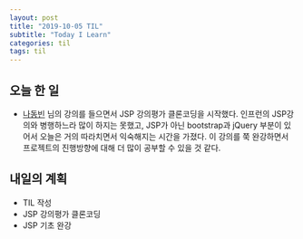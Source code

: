 ```yaml
---
layout: post
title: "2019-10-05 TIL"
subtitle: "Today I Learn"
categories: til
tags: til
---
```


## 오늘 한 일
   - [나동빈] 님의 강의를 들으면서 JSP 강의평가 클론코딩을 시작했다. 인프런의 JSP강의와 병행하느라 많이 하지는 못했고, JSP가 아닌 bootstrap과 jQuery 부분이 있어서 오늘은 거의 따라치면서 익숙해지는 시간을 가졌다. 이 강의를 쭉 완강하면서 프로젝트의 진행방향에 대해 더 많이 공부할 수 있을 것 같다.
  

## 내일의 계획
   - TIL 작성
   - JSP 강의평가 클론코딩
   - JSP 기초 완강


[나동빈]: https://www.youtube.com/playlist?list=PLRx0vPvlEmdAdWCQeUPnyMZ4PsW3dGuFB
